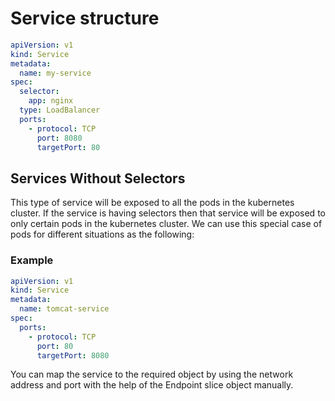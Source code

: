 # Service structure

``` Yaml
apiVersion: v1  
kind: Service  
metadata:  
  name: my-service  
spec:  
  selector:  
    app: nginx  
  type: LoadBalancer  
  ports:  
    - protocol: TCP  
      port: 8080  
      targetPort: 80
```
## Services Without Selectors

This type of service will be exposed to all the pods in the kubernetes cluster. If the service is having selectors then that service will be exposed to only certain pods in the kubernetes cluster. We can use this special case of pods for different situations as the following:

### Example

``` yaml
apiVersion: v1  
kind: Service  
metadata:  
  name: tomcat-service  
spec:  
  ports:  
    - protocol: TCP  
      port: 80  
      targetPort: 8080
```

You can map the service to the required object by using the network address and port with the help of the Endpoint slice object manually.